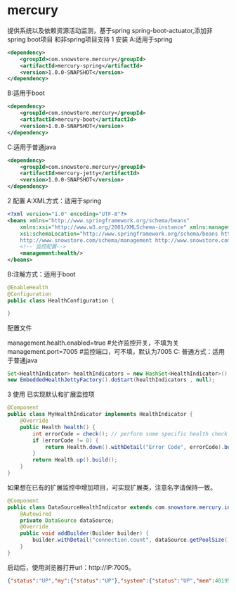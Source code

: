 # mercury
提供系统以及依赖资源活动监测，基于spring spring-boot-actuator,添加非spring boot项目 和非spring项目支持
1 安装
A:适用于spring 
~~~xml
<dependency>
	<groupId>com.snowstore.mercury</groupId>
	<artifactId>mercury-spring</artifactId>
	<version>1.0.0-SNAPSHOT</version>
</dependency>
~~~
B:适用于boot 
~~~xml
<dependency>
	<groupId>com.snowstore.mercury</groupId>
	<artifactId>mercury-boot</artifactId>
	<version>1.0.0-SNAPSHOT</version>
</dependency>
~~~
C:适用于普通java
~~~xml
<dependency>
	<groupId>com.snowstore.mercury</groupId>
	<artifactId>mercury-jetty</artifactId>
	<version>1.0.0-SNAPSHOT</version>
</dependency>
~~~
2 配置
A:XML方式：适用于spring
~~~xml
<?xml version="1.0" encoding="UTF-8"?>
<beans xmlns="http://www.springframework.org/schema/beans"
	xmlns:xsi="http://www.w3.org/2001/XMLSchema-instance" xmlns:management="http://www.snowstore.com/schema/management"
	xsi:schemaLocation="http://www.springframework.org/schema/beans http://www.springframework.org/schema/beans/spring-beans.xsd  
    http://www.snowstore.com/schema/management http://www.snowstore.com/schema/management/management.xsd">
	<!-- 监控配置-->
	<management:health/>
</beans>
~~~
B:注解方式：适用于boot
~~~Java
@EnableHealth
@Configuration
public class HealthConfiguration {

}
~~~
配置文件

management.health.enabled=true #允许监控开关，不填为关
management.port=7005 #监控端口，可不填，默认为7005
C:  普通方式：适用于普通java
~~~Java
Set<HealthIndicator> healthIndicators = new HashSet<HealthIndicator>();
new EmbeddedHealthJettyFactory().doStart(healthIndicators , null);
~~~
3 使用
已实现默认和扩展监控项
~~~Java
@Component
public class MyHealthIndicator implements HealthIndicator {
	@Override
	public Health health() {
		int errorCode = check(); // perform some specific health check
		if (errorCode != 0) {
			return Health.down().withDetail("Error Code", errorCode).build();
		}
		return Health.up().build();
	}
}
~~~
如果想在已有的扩展监控中增加项目，可实现扩展类，注意名字请保持一致。
~~~Java
@Component
public class DataSourceHealthIndicator extends com.snowstore.mercury.indicator.DataSourceHealthIndicator {
	@Autowired
	private DataSource dataSource;
	@Override
	public void addBuilder(Builder builder) {
		builder.withDetail("connection.count", dataSource.getPoolSize());
	}
}
~~~
启动后，使用浏览器打开url：http://IP:7005。
~~~Json
{"status":"UP","my":{"status":"UP"},"system":{"status":"UP","mem":4019584,"mem.free":3733048,"processors":4,"instance.uptime":8170,"uptime":17579,"systemload.average":-1.0,"heap.committed":4019584,"heap.init":4194304,"heap.used":286535,"heap":4019584,"threads.peak":55,"threads.daemon":34,"threads":55,"classes":9923,"classes.loaded":9923,"classes.unloaded":0,"gc.parnew.count":1,"gc.parnew.time":59,"gc.concurrentmarksweep.count":1,"gc.concurrentmarksweep.time":325,"noheap.committed":527936,"noheap.init":526784,"noheap.used":57979,"noheap":573440},"diskSpace":{"status":"UP","free":133413724160,"threshold":10485760},"redis":{"status":"UP","version":"3.0.2"},"mongo":{"status":"UP","version":"2.6.5"}}
~~~
